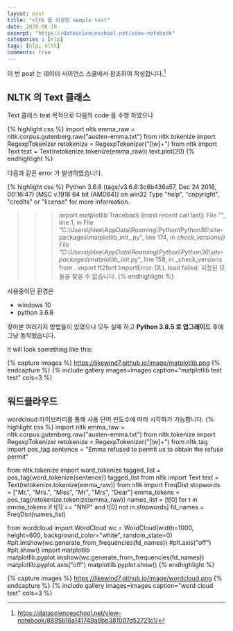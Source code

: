 ```yaml
---
layout: post
title: "nltk 를 이용한 sample test"
date: 2020-08-19
excerpt: "https://datascienceschool.net/view-notebook"
categories : [nlp]
tags: [nlp, nltk]
comments: true
---
```




이 번 post 는 데이터 사이언스 스쿨에서 참조하여 작성합니다.[^1]

[^1]: <https://datascienceschool.net/view-notebook/8895b16a141749a9bb381007d52721c1/>

## NLTK 의 Text 클래스

Text 클래스 test 목적으로 다음의 code 를 수행 하였으나 



{% highlight css %}
 import nltk
 emma_raw = nltk.corpus.gutenberg.raw("austen-emma.txt")
 from nltk.tokenize import RegexpTokenizer
 retokenize = RegexpTokenizer("[\w]+")
 from nltk import Text
 text = Text(retokenize.tokenize(emma_raw))
 text.plot(20)
{% endhighlight %}


다음과 같은 error 가 발생하였습니다.

{% highlight css %}
Python 3.6.8 (tags/v3.6.8:3c6b436a57, Dec 24 2018, 00:16:47) [MSC v.1916 64 bit (AMD64)] on win32
Type "help", "copyright", "credits" or "license" for more information.
>>> import matplotlib
Traceback (most recent call last):
  File "<stdin>", line 1, in <module>
  File "C:\Users\jhlee\AppData\Roaming\Python\Python36\site-packages\matplotlib\__init__.py", line 174, in <module>
    _check_versions()
  File "C:\Users\jhlee\AppData\Roaming\Python\Python36\site-packages\matplotlib\__init__.py", line 159, in _check_versions
    from . import ft2font
ImportError: DLL load failed: 지정된 모듈을 찾을 수 없습니다.
{% endhighlight %}

사용중이던 환경은 
- windows 10
- python 3.6.8

찾아본 여러가지 방법들이 있었으나 모두 실패 하고 **Python 3.8.5 로 업그레이드** 후에 그냥 동작했습니다.

It will look something like this:

{% capture images %}
	https://likewind7.github.io/image/matplotlib.png
{% endcapture %}
{% include gallery images=images caption="matplotlib text test" cols=3 %}




## 워드클라우드

wordcloud 라이브러리를 통해 사용 단어 빈도수에 따라 시각화가 가능합니다.
{% highlight css %}
import nltk
emma_raw = nltk.corpus.gutenberg.raw("austen-emma.txt")
from nltk.tokenize import RegexpTokenizer
retokenize = RegexpTokenizer("[\w]+")
from nltk.tag import pos_tag
sentence = "Emma refused to permit us to obtain the refuse permit"

from nltk.tokenize import word_tokenize
tagged_list = pos_tag(word_tokenize(sentence))
tagged_list
from nltk import Text
text = Text(retokenize.tokenize(emma_raw))
from nltk import FreqDist
stopwords = ["Mr.", "Mrs.", "Miss", "Mr", "Mrs", "Dear"]
emma_tokens = pos_tag(retokenize.tokenize(emma_raw))
names_list = [t[0] for t in emma_tokens if t[1] == "NNP" and t[0] not in stopwords]
fd_names = FreqDist(names_list)

from wordcloud import WordCloud
wc = WordCloud(width=1000, height=600, background_color="white", random_state=0)
#plt.imshow(wc.generate_from_frequencies(fd_names))
#plt.axis("off")
#plt.show()
import matplotlib
matplotlib.pyplot.imshow(wc.generate_from_frequencies(fd_names))
matplotlib.pyplot.axis("off")
matplotlib.pyplot.show()
{% endhighlight %}

{% capture images %}
	https://likewind7.github.io/image/wordcloud.png
{% endcapture %}
{% include gallery images=images caption="word cloud test" cols=3 %}
